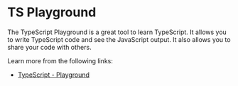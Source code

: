 # TS Playground

The TypeScript Playground is a great tool to learn TypeScript. It allows you to write TypeScript code and see the JavaScript output. It also allows you to share your code with others.

Learn more from the following links:

- [TypeScript - Playground](https://www.typescriptlang.org/play)